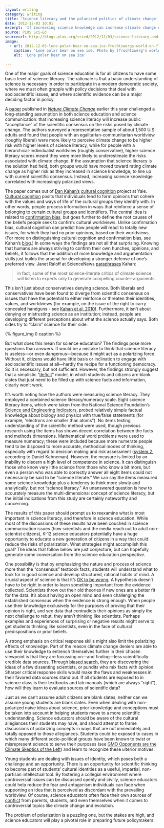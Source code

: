 ```yaml
---
layout: writing
category: writing
title: 'Science literacy and the polarized politics of climate change'
date: 2012-12-03 10:01
excerpt: 'If increasing science knowledge can increase climate change denial, how can educators respond?'
source: PLOS Sci-Ed
sourceurl: http://blogs.plos.org/scied/2012/12/03/science-literacy-and-the-polarized-politics-of-climate-change/
image: 
  - url: 2012-12-03-lone-polar-bear-on-sea-ice-fruchtzwergs-world-on-flickr.jpg
    caption: 'Lone polar bear on sea ice. Photo by [fruchtzwerg’s world on Flickr](http://www.flickr.com/photos/78500427@N02/8900036455/in/photolist-eyt1Lp).'
    alt: 'Lone polar bear on sea ice'
  
---
```


One of the major goals of science education is for all citizens to have some basic level of science literacy. The rationale is that a basic understanding of science is necessary in order to participate in a modern democratic society, where we must often grapple with policy decisions that deal with socioscientific issues, and where scientific evidence can be a major deciding factor in policy.

A [paper](http://www.culturalcognition.net/browse-papers/the-tragedy-of-the-risk-perception-commons-culture-conflict.html) published in [*Nature Climate Change*](http://www.nature.com/nclimate/journal/v2/n10/full/nclimate1547.html) earlier this year challenged a long-standing assumption in both science education and science communication: that increasing science literacy will increase public “acceptance” of the scientific consensus on the risks posed by climate change. The authors surveyed a representative sample of about 1,500 U.S. adults and found that people with an egalitarian-communitarian worldview (roughly liberal) were more likely to perceive climate change to be higher risk with higher levels of science literacy, while for people with a hierarchical-individualist worldview (roughly conservative), higher science literacy scores meant they were more likely to underestimate the risks associated with climate change. If the assumption that science literacy is the solution had held, both groups would have moved toward rating climate change as higher risk as they increased in science knowledge, to line up with current scientific consensus. Instead, increasing science knowledge correlated with increasingly polarized views.

The paper comes out of [Dan Kahan’s](http://www.culturalcognition.net/kahan/) [cultural cognition](http://www.culturalcognition.net/) project at Yale. [Cultural cognition](http://www.culturalcognition.net/browse-papers/cultural-cognition-as-a-conception-of-the-cultural-theory-of.html) posits that individuals tend to form opinions that cohere with the values and ways of life of the cultural groups they identify with. In other words, people process information in ways that reinforce a sense of belonging to certain cultural groups and identifiers. The central idea is related to [confirmation bias](http://en.wikipedia.org/wiki/Confirmation_bias), but goes further to define the root causes of the beliefs people seek to confirm: cultural worldviews. Unlike confirmation bias, cultural cognition can predict how people will react to totally new issues, for which they had no prior opinions, based on their worldviews. (For more on distinguishing cultural cognition and confirmation bias, see Kahan’s [blog](http://www.culturalcognition.net/blog/2012/11/15/is-cultural-cognition-the-same-thing-as-or-even-a-form-of-co.html).) In some ways the findings are not all that surprising. Knowing that humans are always striving to confirm their own hunches, opinions, and beliefs, it follows that the addition of more knowledge and argumentation skills just builds the arsenal for developing a stronger defense of one’s preferred view. Janet Raloff at ScienceNews [paraphrases](http://www.sciencenews.org/view/generic/id/341034/description/Climate_skepticism_not_rooted_in_science_illiteracy) Kahan:

>In fact, some of the most science-literate critics of climate science will listen to experts only to generate compelling counter-arguments.

This isn’t just about conservatives denying science. Both liberals and conservatives have been found to diverge from scientific consensus on issues that have the potential to either reinforce or threaten their identities, values, and worldviews (for example, on the issue of the right to carry concealed handguns - see [Kahan et al. 2010](http://www.culturalcognition.net/browse-papers/cultural-cognition-of-scientific-consensus.html)). Furthermore, it isn’t about denying or mistrusting science as an institution; instead, people are developing different perceptions about what the science actually says. Both sides try to “claim” science for their side.

{% figure_img 0 caption %}

But what does this mean for science education? The findings pose more questions than answers. It would be a mistake to think that science literacy is useless—or even dangerous—because it might act as a polarizing force. Without it, citizens would have little basis or inclination to engage with socioscientific issues at all—hardly the recipe for a functioning democracy. So it is necessary, but not sufficient. However, the findings strongly suggest that a simplistic “[deficit](http://pus.sagepub.com/content/13/1/55.abstract)” model, in which students and citizens are blank slates that just need to be filled up with science facts and information, clearly won’t work.

It’s worth noting how the authors were measuring science literacy. They employed a combined science literacy/numeracy scale. Eight science literacy items, which were taken from the National Science Foundation’s [Science and Engineering Indicators](http://www.nsf.gov/statistics/seind12/figures_tn8.htm), probed relatively simple factual knowledge about biology and physics with true/false statements (for example, “electrons are smaller than atoms”). No items testing understanding of the scientific method were used, though previous research using the items has shown decent correlation between the facts and methods dimensions. Mathematical word problems were used to measure numeracy; these were included because more numerate people tend to be disposed to more accurate, methodical modes of thinking, especially with regard to decision making and risk assessment ([system 2](http://www.indiebound.org/book/9780374275631), according to Daniel Kahneman). However, the measure is limited by an inability to discern a high level of competence in science. It can distinguish those who know very little science from those who know a bit more, but even a person who was able to correctly answer all eight items could not necessarily be said to be “science literate.” We can say the items measured some science knowledge plus a tendency to think more slowly and analytically, but not “science literacy.” An unanswered question is how to accurately measure the multi-dimensional concept of science literacy, but the initial indications from this study are certainly noteworthy and concerning.

The results of this paper should prompt us to reexamine what is most important in science literacy, and therefore in science education. While most of the discussions of these results have been couched in science communication issues (how scientists and the media reach out to adult non-scientist citizens), K-12 science educators potentially have a huge opportunity to educate a new generation of citizens in a way that could reduce the risks of polarization. What strategies might accomplish this goal? The ideas that follow below are just conjecture, but can hopefully generate some conversation from the science education perspective.

One possibility is that by emphasizing the nature and process of science more than the “consensus” textbook facts, students will understand what to look for in good science and develop structured, rational habits of mind. A crucial aspect of science is that it’s [OK to be wrong](http://www.usnews.com/opinion/articles/2012/11/23/stem-students-must-be-taught-to-fail). A hypothesis doesn’t have to be right in order to learn something important from the evidence collected. Scientists throw out their old theories if new ones are a better fit for the data. It’s about having an open mind and even challenging the established consensus when the evidence is strong enough. When people use their knowledge exclusively for the purposes of proving that their opinion is right, and see data that contradicts their opinions as simply the next challenge to rebut, they aren’t thinking like scientists. Perhaps examples and experiences of surprising or negative results might serve to get students thinking like scientists, even in the face of cultural predispositions or prior beliefs.

A strong emphasis on critical response skills might also limit the polarizing effects of knowledge. Part of the reason climate change deniers are able to use their knowledge to entrench themselves further in their chosen viewpoint is that they are focussing on—and finding—less scientifically credible data sources. Through [biased search](http://en.wikipedia.org/wiki/Confirmation_bias#Biased_search_for_information), they are discovering the ideas of a few dissenting scientists, or pundits who mix facts with opinion. Sharper critical response skills would make the flaws and weaknesses in their favored data sources stand out. If all students are exposed to in science class is their textbooks and lab manuals (which are always “right”), how will they learn to evaluate sources of scientific data?

Just as we can’t assume adult citizens are blank slates, neither can we assume young students are blank slates. Even when dealing with non-polarized naive ideas about science, prior knowledge and conceptions must be taken into account in helping students move to a more scientific understanding. Science educators should be aware of the cultural allegiances their students may have, and should attempt to frame discussions of polarizing concepts in ways that are not immediately and totally opposed to those allegiances. Students could be exposed to cases in which many different socio-political groups have been known to twist or misrepresent science to serve their purposes (see [GMO Opponents are the Climate Skeptics of the Left](http://www.slate.com/articles/health_and_science/science/2012/09/are_gmo_foods_safe_opponents_are_skewing_the_science_to_scare_people_.html)) and learn to recognize these ulterior motives.

Young students are dealing with issues of identity, which poses both a challenge and an opportunity. There is an opportunity for scientific thinking to become part of students’ cultural identities as a useful, impartial, non-partisan intellectual tool. By fostering a collegial environment where controversial issues can be discussed openly and civilly, science educators could help reduce the fear and antagonism individuals can face when supporting an idea that is perceived as discordant with the prevailing worldview. Of course, science educators often face their own sources of [conflict](http://onlinelibrary.wiley.com/doi/10.1002/tea.20027/abstract) from parents, students, and even themselves when it comes to controversial topics like climate change and evolution.

The problem of polarization is a puzzling one, but the stakes are high, and science educators will play a pivotal role in preparing future policymakers.